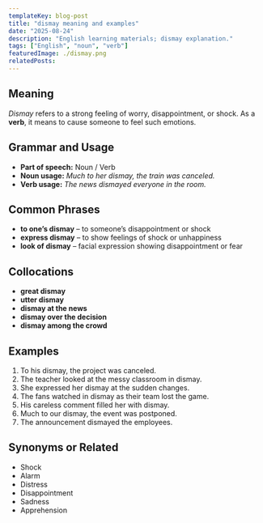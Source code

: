 ```yaml
---
templateKey: blog-post
title: "dismay meaning and examples"
date: "2025-08-24"
description: "English learning materials; dismay explanation."
tags: ["English", "noun", "verb"]
featuredImage: ./dismay.png
relatedPosts:
---
```


## Meaning

_Dismay_ refers to a strong feeling of worry, disappointment, or shock. As a **verb**, it means to cause someone to feel such emotions.

## Grammar and Usage

- **Part of speech:** Noun / Verb
- **Noun usage:** _Much to her dismay, the train was canceled._
- **Verb usage:** _The news dismayed everyone in the room._

## Common Phrases

- **to one’s dismay** – to someone’s disappointment or shock
- **express dismay** – to show feelings of shock or unhappiness
- **look of dismay** – facial expression showing disappointment or fear

## Collocations

- **great dismay**
- **utter dismay**
- **dismay at the news**
- **dismay over the decision**
- **dismay among the crowd**

## Examples

1. To his dismay, the project was canceled.
2. The teacher looked at the messy classroom in dismay.
3. She expressed her dismay at the sudden changes.
4. The fans watched in dismay as their team lost the game.
5. His careless comment filled her with dismay.
6. Much to our dismay, the event was postponed.
7. The announcement dismayed the employees.

## Synonyms or Related

- Shock
- Alarm
- Distress
- Disappointment
- Sadness
- Apprehension
